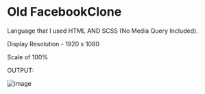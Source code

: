# Old FacebookClone
Language that I used HTML AND SCSS (No Media Query Included).

Display Resolution - 1920 x 1080

Scale of 100%


OUTPUT:

![image](https://user-images.githubusercontent.com/109978340/208815963-e6eae508-6908-4278-a976-ce71985acaa8.png)
